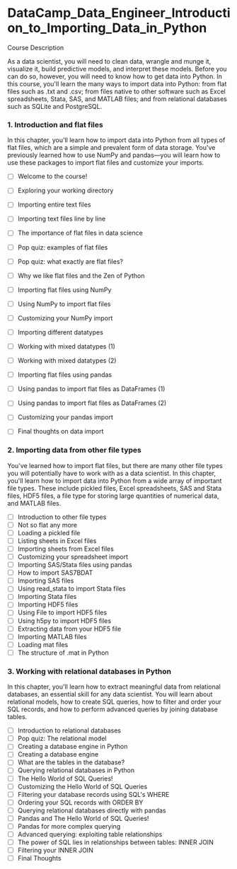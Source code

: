 # DataCamp_Data_Engineer_Introduction_to_Importing_Data_in_Python

Course Description<br />

As a data scientist, you will need to clean data, wrangle and munge it, visualize it, build predictive models, and interpret these models. Before you can do so, however, you will need to know how to get data into Python. In this course, you'll learn the many ways to import data into Python: from flat files such as .txt and .csv; from files native to other software such as Excel spreadsheets, Stata, SAS, and MATLAB files; and from relational databases such as SQLite and PostgreSQL.

### 1. Introduction and flat files

In this chapter, you'll learn how to import data into Python from all types of flat files, which are a simple and prevalent form of data storage. You've previously learned how to use NumPy and pandas—you will learn how to use these packages to import flat files and customize your imports.

- [ ] Welcome to the course!
- [ ] Exploring your working directory
- [ ] Importing entire text files
- [ ] Importing text files line by line
- [ ] The importance of flat files in data science
- [ ] Pop quiz: examples of flat files
- [ ] Pop quiz: what exactly are flat files?
- [ ] Why we like flat files and the Zen of Python
- [ ] Importing flat files using NumPy
- [ ] Using NumPy to import flat files
- [ ] Customizing your NumPy import
- [ ] Importing different datatypes
- [ ] Working with mixed datatypes (1)
- [ ] Working with mixed datatypes (2)
- [ ] Importing flat files using pandas
- [ ] Using pandas to import flat files as DataFrames (1)
- [ ] Using pandas to import flat files as DataFrames (2)
- [ ] Customizing your pandas import
- [ ] Final thoughts on data import


### 2. Importing data from other file types

You've learned how to import flat files, but there are many other file types you will potentially have to work with as a data scientist. In this chapter, you'll learn how to import data into Python from a wide array of important file types. These include pickled files, Excel spreadsheets, SAS and Stata files, HDF5 files, a file type for storing large quantities of numerical data, and MATLAB files.

- [ ] Introduction to other file types
- [ ] Not so flat any more
- [ ] Loading a pickled file
- [ ] Listing sheets in Excel files
- [ ] Importing sheets from Excel files
- [ ] Customizing your spreadsheet import
- [ ] Importing SAS/Stata files using pandas
- [ ] How to import SAS7BDAT
- [ ] Importing SAS files
- [ ] Using read_stata to import Stata files
- [ ] Importing Stata files
- [ ] Importing HDF5 files
- [ ] Using File to import HDF5 files
- [ ] Using h5py to import HDF5 files
- [ ] Extracting data from your HDF5 file
- [ ] Importing MATLAB files
- [ ] Loading mat files
- [ ] The structure of .mat in Python

### 3. Working with relational databases in Python

In this chapter, you'll learn how to extract meaningful data from relational databases, an essential skill for any data scientist. You will learn about relational models, how to create SQL queries, how to filter and order your SQL records, and how to perform advanced queries by joining database tables.

- [ ] Introduction to relational databases
- [ ] Pop quiz: The relational model
- [ ] Creating a database engine in Python
- [ ] Creating a database engine
- [ ] What are the tables in the database?
- [ ] Querying relational databases in Python
- [ ] The Hello World of SQL Queries!
- [ ] Customizing the Hello World of SQL Queries
- [ ] Filtering your database records using SQL's WHERE
- [ ] Ordering your SQL records with ORDER BY
- [ ] Querying relational databases directly with pandas
- [ ] Pandas and The Hello World of SQL Queries!
- [ ] Pandas for more complex querying
- [ ] Advanced querying: exploiting table relationships
- [ ] The power of SQL lies in relationships between tables: INNER JOIN
- [ ] Filtering your INNER JOIN
- [ ] Final Thoughts
